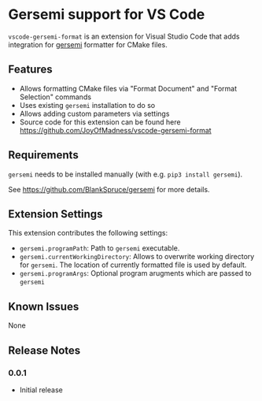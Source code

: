 # Gersemi support for VS Code

`vscode-gersemi-format` is an extension for Visual Studio Code that adds integration for [gersemi](https://github.com/BlankSpruce/gersemi) formatter for CMake files.

## Features

- Allows formatting CMake files via "Format Document" and "Format Selection" commands
- Uses existing `gersemi` installation to do so
- Allows adding custom parameters via settings
- Source code for this extension can be found here <https://github.com/JoyOfMadness/vscode-gersemi-format>

## Requirements

`gersemi` needs to be installed manually (with e.g. `pip3 install gersemi`).

See <https://github.com/BlankSpruce/gersemi> for more details.

## Extension Settings

This extension contributes the following settings:

- `gersemi.programPath`: Path to `gersemi` executable.
- `gersemi.currentWorkingDirectory`: Allows to overwrite working directory for `gersemi`. The location of currently formatted file is used by default.
- `gersemi.programArgs`: Optional program arugments which are passed to `gersemi`

## Known Issues

None

## Release Notes

### 0.0.1

- Initial release
